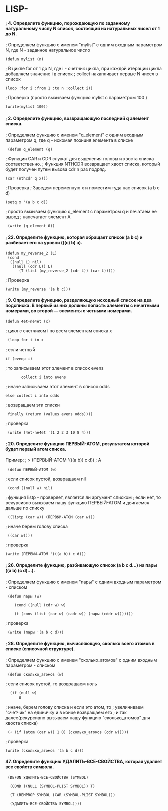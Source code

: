 # LISP-


#### ; 4. Определите функцию, порождающую по заданному натуральному числу N список, состоящий из натуральных чисел от 1 до N.

; Определяем функцию с именем "mylist" с одним входным параметром N, где N - заданное натуральное число

    (defun mylist (n)

   ; В цикле for от 1 до N, где i - счетчик цикла, при каждой итерации цикла добавляем значение i в список
   ; collect накапливает первые N чисел в список
    
    (loop :for i :from 1 :to n :collect i))

; Проверка (просто вызываем функцию mylist с параметром 100 )

    (write(mylist 100))



#### ; 2. Определите функцию, возвращающую последний q элемент списка.

; Определяем функцию с именем "q_element" с одним входным параметром q, где q - искомая позиция элемента в списке

     (defun q_element (q)

; Функции CAR и CDR служат для выделения головы и хвоста списка соответственно.
; Функция NTHCDR возвращает хвост списка, который будет получен путем вызова cdr n раз подряд.
	
    (car (nthcdr q x)))
; Проверка 
; Заведем переменную x и поместим туда нас список (a b c d)

    (setq x '(a b c d))

; просто вызываем функцию q_element с параметром q и печатаем ее вывод 
; напечатает элемент A

     (write (q_element 0))


#### ; 22. Определите функцию, которая обращает список (а b с) и разбивает его на уровни (((с) b) а).

    (defun my_reverse_2 (L) 
     (cond 
      ((null L) nil) 
       ((null (cdr L)) L) 
          (T (list (my_reverse_2 (cdr L)) (car L))))) 

; Проверка 

    (write (my_reverse '(а b с)))


#### ; 9. Определите функцию, разделяющую исходный список на два подсписка. В первый из них должны попасть элементы с нечетными номерами, во второй — элементы с четными номерами.

    (defun 4et-ne4et (x)

  ; цикл с счетчиком i по всем элементам списка x
  
     (loop for i in x
  
; если четный
		
    if (evenp i)
       
  ; то записываем этот элемент в список evens
  
           collect i into evens
	
   ; иначе записываем этот элемент в список odds
   
    else collect i into odds
 	
   ; возвращаем эти списки
	
     finally (return (values evens odds))))
        
; проверка

     (write (4et-ne4et '(1 2 2 3 10 8 4)))



#### ; 20. Определите функцию ПЕРВЫЙ-АТОМ, результатом которой будет первый атом списка. 

Пример:
; > (ПЕРВЫЙ-АТОМ '(((a b)) c d))
; A

     (defun ПЕРВЫЙ-АТОМ (w)

  ; если список пустой, возвращаем nil
  
     (cond ((null w) nil)
  
; функция listp - проверяет, является ли аргумент списком
; если нет, то рекурсивно вызываем нашу функцию ПЕРВЫЙ-АТОМ и двигаемся дальше по списку
		
     ((listp (car w)) (ПЕРВЫЙ-АТОМ (car w)))
  ; иначе берем голову списка 
      
     ((car w))))
        
; проверка

    (write (ПЕРВЫЙ-АТОМ '(((a b)) c d)))


#### ; 26. Определите функцию, разбивающую список (a b с d...) на пары ((а b) (с d)...).
; Определяем функцию с именем "пары" с одним входным параметром - списком

     (defun пары (w)

        (cond ((null (cdr w) w)
   
        (t (cons (list (car w) (cadr w)) (пары (cddr w)))))))
        
; проверка

     (write (пары '(a b c d)))


#### ; 28. Определите функцию, вычисляющую, сколько всего атомов в списке (списочной структуре).
; Определяем функцию с именем "сколько_атомов" с одним входным параметром - списком

     (defun сколько_атомов (w)

; если список пустой, то возвращаем ноль
	
      (if (null w)
          0
	
   ; иначе, берем голову списка и если это атом, то
   ; увеличиваем "счетчик" на единичку и в конце возвращаем его
   ; и так далее(рекурсивно вызываем нашу функцию "сколько_атомов" для хвоста списка)
	
     (+ (if (atom (car w)) 1 0) (сколько_атомов (cdr w)))))
    
; проверка

    (write (сколько_атомов '(a b c d)))



#### 47. Определите функцию УДАЛИТЬ-ВСЕ-СВОЙСТВА, которая удаляет все свойств символа.		

     (DEFUN УДАЛИТЬ-ВСЕ-СВОЙСТВА (SYMBOL)

      (COND ((NULL (SYMBOL-PLIST SYMBOL)) T)
  
      (T (REMPROP SYMBOL (CAR (SYMBOL-PLIST SYMBOL)))
	
      (УДАЛИТЬ-ВСЕ-СВОЙСТВА SYMBOL))))
